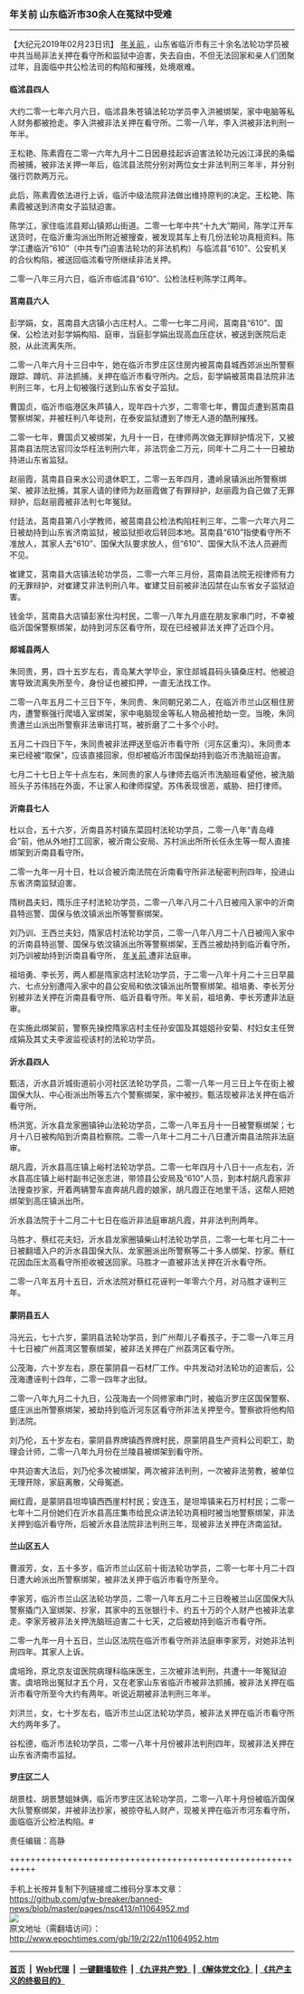 ### 年关前 山东临沂市30余人在冤狱中受难
------------------------

<p>
 【大纪元2019年02月23日讯】
 <a href="http://www.epochtimes.com/gb/tag/%E5%B9%B4%E5%85%B3%E5%89%8D.html">
  年关前
 </a>
 ，山东省临沂市有三十余名法轮功学员被中共当局非法关押在看守所和监狱中迫害，失去自由，不但无法回家和亲人们团聚过年，且面临中共公检法司的构陷和摧残，处境艰难。
</p>
<h4 class="p4">
 <span class="s1">
  <b>
   临沭县四人
  </b>
 </span>
</h4>
<p class="p4">
 <span class="s1">
  大约二零一七年六月六日，临沭县朱苍镇法轮功学员李入洪被绑架，家中电脑等私人财务都被抢走。李入洪被非法关押在看守所。二零一八年，李入洪被非法判刑一年半。
 </span>
</p>
<p class="p4">
 <span class="s1">
  王松艳、陈素霞在二零一六年九月十二日因悬挂起诉迫害法轮功元凶江泽民的条幅而被捕，被非法关押一年后，临沭县法院分别对两位女士非法判刑三年半，并分别强行罚款两万元。
 </span>
</p>
<p class="p4">
 <span class="s1">
  此后，陈素霞依法进行上诉，临沂中级法院非法做出维持原判的决定。王松艳、陈素霞被送到济南女子监狱迫害。
 </span>
</p>
<p class="p4">
 <span class="s1">
  陈学江，家住临沭县郑山镇郑山街道。二零一七年中共“十九大”期间，陈学江开车送货时，在临沂重沟派出所附近被搜查，被发现其车上有几份法轮功真相资料。陈学江遭临沂“610”（中共专门迫害法轮功的非法机构）与临沭县“610”、公安机关的合伙构陷，被送回临沭看守所继续非法关押。
 </span>
</p>
<p class="p4">
 <span class="s1">
  二零一八年三月六日，临沂市临沭县“610”、公检法枉判陈学江两年。
 </span>
</p>
<h4 class="p4">
 <span class="s1">
  <b>
   莒南县六人
  </b>
 </span>
</h4>
<p class="p4">
 <span class="s1">
  彭学娟，女，莒南县大店镇小古庄村人。二零一七年二月间，莒南县“610”、国保、公检法对彭学娟构陷、庭审，当庭彭学娟出现高血压症状，被送到医院后走脱，从此流离失所。
 </span>
</p>
<p class="p4">
 <span class="s1">
  二零一八年六月十三日中午，她在临沂市罗庄区住房内被莒南县城西郊派出所警察跟踪、蹲坑、非法抓捕，关押在临沂市看守所内。之后，彭学娟被莒南县法院非法判刑三年，七月上旬被强行送到山东省女子监狱。
 </span>
</p>
<p class="p4">
 <span class="s1">
  曹国贞，临沂市临港区朱芦镇人，现年四十六岁，二零零七年，曹国贞遭到莒南县警察绑架，并被枉判八年徒刑，在泰安监狱遭到了惨无人道的酷刑摧残。
 </span>
</p>
<p class="p4">
 <span class="s1">
  二零一七年，曹国贞又被绑架，九月十一日，在律师两次做无罪辩护情况下，又被莒南县法院法官闫汝华枉法判刑六年，非法罚金二万元，同年十二月二十一日被劫持进山东省监狱。
 </span>
</p>
<p class="p4">
 <span class="s1">
  赵丽霞，莒南县自来水公司退休职工，二零一五年四月，遭岭泉镇派出所警察绑架、被非法批捕，其家人请的律师为赵丽霞做了有罪辩护，赵丽霞为自己做了无罪辩护，后赵丽霞被非法判七年冤狱。
 </span>
</p>
<p class="p4">
 <span class="s1">
  付廷法，莒南县第八小学教师，被莒南县公检法构陷枉判三年，二零一六年六月二日被劫持到山东省济南监狱，被监狱拒收后转回本地。莒南县“610”指使看守所不准放人，其家人去“610”、国保大队要求放人，但“610”、国保大队不法人员避而不见。
 </span>
</p>
<p class="p4">
 <span class="s1">
  崔建艾，莒南县大店镇法轮功学员，二零一六年三月份，莒南县法院无视律师有力的无罪辩护，对崔建艾非法判刑八年。崔建艾目前被非法囚禁在山东省女子监狱迫害。
 </span>
</p>
<p class="p4">
 <span class="s1">
  钱金华，莒南县大店镇彭家仕沟村民，二零一八年九月底在朋友家串门时，不幸被临沂国保警察绑架，劫持到河东区看守所，现在已经被非法关押了近四个月。
 </span>
</p>
<h4 class="p4">
 <span class="s1">
  <b>
   郯城县两人
  </b>
 </span>
</h4>
<p class="p4">
 <span class="s1">
  朱同贵，男，四十五岁左右，青岛某大学毕业，家住郯城县码头镇桑庄村。他被迫害导致流离失所至今，身份证也被扣押，一直无法找工作。
 </span>
</p>
<p class="p4">
 <span class="s1">
  二零一八年五月二十三日下午，朱同贵、朱同朝兄弟二人，在临沂市兰山区租住房内，遭警察强行爬墙入室绑架，家中电脑现金等私人物品被抢劫一空。当晚，朱同贵遭兰山派出所警察非法审讯打骂，被折磨了二十多个小时。
 </span>
</p>
<p class="p4">
 <span class="s1">
  五月二十四日下午，朱同贵被非法押送至临沂市看守所（河东区重沟）。朱同贵本来已经被“取保”，应该直接回家，但却被临沂市国保劫持到临沂市洗脑班迫害。
 </span>
</p>
<p class="p4">
 <span class="s1">
  七月二十七日上午十点左右，朱同贵的家人与律师去临沂市洗脑班看望他，被洗脑班头子苏伟挡在外面，不让家人和律师探望。苏伟表现很恶，威胁、扭打律师。
 </span>
</p>
<h4 class="p4">
 <span class="s1">
  <b>
   沂南县七人
  </b>
 </span>
</h4>
<p class="p4">
 <span class="s1">
  杜以合，五十六岁，沂南县苏村镇东菜园村法轮功学员，二零一八年“青岛峰会”前，他从外地打工回家，被沂南公安局、苏村派出所所长任永生等一帮人直接绑架到沂南县看守所。
 </span>
</p>
<p class="p4">
 <span class="s1">
  二零一九年一月十日，杜以合被沂南法院在沂南看守所非法秘密判刑四年，投进山东省济南监狱迫害。
 </span>
</p>
<p class="p4">
 <span class="s1">
  隋树昌夫妇，隋乐庄子村法轮功学员，二零一八年八月二十八日被闯入家中的沂南县特巡警、国保与依汶镇派出所等警察绑架。
 </span>
</p>
<p class="p4">
 <span class="s1">
  刘乃训、王西兰夫妇，隋家店村法轮功学员，二零一八年八月二十八日被闯入家中的沂南县特巡警、国保与依汶镇派出所等警察绑架，王西兰被劫持到临沂看守所，刘乃训被劫持到沂南县看守所，
  <a href="http://www.epochtimes.com/gb/tag/%E5%B9%B4%E5%85%B3%E5%89%8D.html">
   年关前
  </a>
  遭非法庭审。
 </span>
</p>
<p class="p4">
 <span class="s1">
  祖培勇、李长芳，两人都是隋家店村法轮功学员，于二零一八年十月二十三日早晨六、七点分别遭闯入家中的县公安局和依汶镇派出所警察绑架。祖培勇、李长芳分别被非法关押在沂南县看守所、临沂县看守所。年关前，祖培勇、李长芳遭非法庭审。
 </span>
</p>
<p class="p4">
 <span class="s1">
  在实施此绑架前，警察先操控隋家店村主任孙安国及其姐姐孙安菊、村妇女主任贺成娟及其丈夫李波监视该村的法轮功学员。
 </span>
</p>
<h4 class="p4">
 <span class="s1">
  <b>
   沂水县四人
  </b>
 </span>
</h4>
<p class="p4">
 <span class="s1">
  甄洁，沂水县沂城街道前小河社区法轮功学员，二零一八年一月三日上午在街上被国保大队、中心街派出所等五六个警察绑架，家中被抄。甄洁现被非法关押在临沂看守所。
 </span>
</p>
<p class="p4">
 <span class="s1">
  杨洪宽，沂水县龙家圈镇钟山法轮功学员，二零一八年五月十一日被警察绑架；七月十八日被构陷到沂南县检察院。二零一八年十二月二十八日遭沂南县法院非法庭审。
 </span>
</p>
<p class="p4">
 <span class="s1">
  胡凡霞，沂水县高庄镇上峪村法轮功学员。二零一七年四月十八日十一点左右，沂水县高庄镇上峪村副书记张志进，带领县公安局及“610”人员，到本村胡凡霞家非法搜查抄家，开着两辆警车直奔胡凡霞的娘家，胡凡霞正在地里干活，这帮人把她绑架到高庄镇派出所。
 </span>
</p>
<p class="p4">
 <span class="s1">
  沂水县法院于十二月二十七日在临沂非法庭审胡凡霞，并非法判刑两年。
 </span>
</p>
<p class="p4">
 <span class="s1">
  马胜才、蔡红花夫妇，沂水县龙家圈镇柴山村法轮功学员，二零一七年七月二十一日被翻墙入户的沂水县国保大队、龙家圈派出所警察等二十多人绑架、抄家。蔡红花因血压太高看守所拒收被送回家。马胜才一直被非法关押在沂水看守所。
 </span>
</p>
<p class="p4">
 <span class="s1">
  二零一八年五月十五日，沂水法院对蔡红花诬判一年零六个月，对马胜才诬判三年。
 </span>
</p>
<h4 class="p4">
 <span class="s1">
  <b>
   蒙阴县五人
  </b>
 </span>
</h4>
<p class="p4">
 <span class="s1">
  冯光云，七十六岁，蒙阴县法轮功学员，到广州帮儿子看孩子，于二零一八年三月十七日被广州荔湾区警察绑架，被非法关押在广州荔湾区看守所。
 </span>
</p>
<p class="p4">
 <span class="s1">
  公茂海，六十岁左右，原在蒙阴县一石材厂工作。中共发动对法轮功的迫害后，公茂海遭诬判十四年，二零一四年才出狱。
 </span>
</p>
<p class="p4">
 <span class="s1">
  二零一八年九月二十九日，公茂海去一个同修家串门时，被临沂罗庄区国保警察、盛庄派出所警察绑架，被劫持到临沂河东区看守所非法关押至今。警察欲将他构陷到法院。
 </span>
</p>
<p class="p4">
 <span class="s1">
  刘乃伦，五十岁左右，蒙阴县界牌镇西界牌村民，原蒙阴县生产资料公司职工，助理会计师，二零一八年九月份在兰陵县被绑架到看守所。
 </span>
</p>
<p class="p4">
 <span class="s1">
  中共迫害大法后，刘乃伦多次被绑架，两次被非法判刑，一次被非法劳教，被单位无理开除，家庭离散，父母冤逝。
 </span>
</p>
<p class="p4">
 <span class="s1">
  阚红霞，是蒙阴县坦埠镇西西崖村村民；安连玉，是坦埠镇来石万村村民；二零一七年十二月份她们在沂水县高庄集市给民众讲法轮功真相时被当地警察绑架，非法关押到临沂看守所，后被沂水县法院非法判刑三年，现被非法关押在济南监狱。
 </span>
</p>
<h4 class="p4">
 <span class="s1">
  <b>
   兰山区五人
  </b>
 </span>
</h4>
<p class="p4">
 <span class="s1">
  曹淑芳，女，五十多岁，临沂市兰山区前十街法轮功学员，二零一七年十月二十四日遭大岭派出所警察绑架，被非法关押于临沂市看守所至今。
 </span>
</p>
<p class="p4">
 <span class="s1">
  李家芳，临沂市兰山区法轮功学员，二零一八年五月二十三日晚被兰山区国保大队警察撬门入室绑架、抄家，其家中的五张银行卡、约五十万的个人财产也被非法拿走。李家芳被非法关押洗脑班迫害二十七天，之后被劫持到临沂市看守所。
 </span>
</p>
<p class="p4">
 <span class="s1">
  二零一九年一月十五日，兰山区法院在临沂市看守所非法庭审李家芳，对她非法判刑四年。其家人上诉。
 </span>
</p>
<p class="p4">
 <span class="s1">
  虞培玲，原北京友谊医院病理科临床医生，三次被非法判刑，共遭十一年冤狱迫害。虞培玲出冤狱才五个月，又在老家山东省临沂市被非法抓捕，被非法关押在临沂市看守所至今大约有两年。听说近期被非法判刑三年半。
 </span>
</p>
<p class="p4">
 <span class="s1">
  刘洪兰，女，七十岁左右，临沂市兰山区法轮功学员，被非法关押在临沂市看守所大约两年多了。
 </span>
</p>
<p class="p4">
 <span class="s1">
  谷松德，临沂市法轮功学员，二零一八年十月份被非法判刑四年，现被非法关押在山东省济南市监狱。
 </span>
</p>
<h4 class="p4">
 <span class="s1">
  <b>
   罗庄区二人
  </b>
 </span>
</h4>
<p class="p4">
 <span class="s1">
  胡景桂、胡景慧姐妹俩，临沂市罗庄区法轮功学员，二零一八年十月份被临沂国保大队警察绑架，并被非法抄家，被掠夺私人财产，现被关押在临沂市河东看守所，面临临沂公检法构陷。#
 </span>
</p>
<p class="p4">
 责任编辑：高静
</p>

+++++++++++++++++++++++++++++++++++++++++++++++++++++++++++<br/><br/>
手机上长按并复制下列链接或二维码分享本文章：<br/>
https://github.com/gfw-breaker/banned-news/blob/master/pages/nsc413/n11064952.md <br/>
<a href='https://github.com/gfw-breaker/banned-news/blob/master/pages/nsc413/n11064952.md'><img src='https://github.com/gfw-breaker/banned-news/blob/master/pages/nsc413/n11064952.md.png'/></a> <br/>
原文地址（需翻墙访问）：http://www.epochtimes.com/gb/19/2/22/n11064952.htm


------------------------
#### [首页](https://github.com/gfw-breaker/banned-news/blob/master/README.md) &nbsp;|&nbsp; [Web代理](https://github.com/labour-camp/helloworld) &nbsp;|&nbsp; [一键翻墙软件](https://github.com/gfw-breaker/nogfw/blob/master/README.md) &nbsp;| [《九评共产党》](https://github.com/gfw-breaker/9ping.md/blob/master/README.md#九评之一评共产党是什么) | [《解体党文化》](https://github.com/gfw-breaker/jtdwh.md/blob/master/README.md) | [《共产主义的终极目的》](https://github.com/gfw-breaker/gczydzjmd.md/blob/master/README.md)

